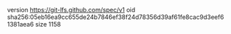 version https://git-lfs.github.com/spec/v1
oid sha256:05eb16ea9cc655de24b7846ef38f24d78356d39af61fe8cac9d3eef61381aea6
size 1158
